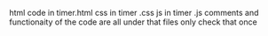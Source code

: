 html code in timer.html
css in timer .css
js in timer .js
comments and functionaity of the code are all under that files only check that once 
